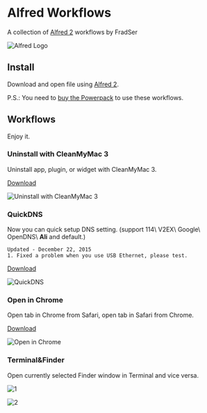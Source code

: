 # Alfred Workflows

A collection of [Alfred 2](http://www.alfredapp.com/) workflows by FradSer

![Alfred Logo](https://cloud.githubusercontent.com/assets/398893/3528722/5b5b30c6-0792-11e4-956d-750ac3a00bd8.png)

## Install

Download and open file using [Alfred 2](http://www.alfredapp.com/).

P.S.: You need to [buy the Powerpack](https://buy.alfredapp.com/) to use these workflows.

## Workflows

Enjoy it.

### Uninstall with CleanMyMac 3

Uninstall app, plugin, or widget with CleanMyMac 3.

[Download](https://raw.githubusercontent.com/FradSer/Alfred-Workflows-by-FradSer/master/Uninstall%20with%20CleanMyMac%203/Uninstall%20with%20CleanMyMac%203.alfredworkflow
)

![Uninstall with CleanMyMac 3](http://d.pr/i/TQ3v+)

### QuickDNS

Now you can quick setup DNS setting. (support 114\ V2EX\ Google\ OpenDNS\ **Ali** and default.)

	Updated - December 22, 2015
	1. Fixed a problem when you use USB Ethernet, please test.

[Download](https://raw.githubusercontent.com/FradSer/Alfred-Workflows-by-FradSer/master/QuickDNS/QuickDNS.alfredworkflow
)

![QuickDNS](http://d.pr/i/10FIp+)

### Open in Chrome

Open tab in Chrome from Safari, open tab in Safari from Chrome.

[Download](https://github.com/FradSer/Alfred-Workflows-by-FradSer/raw/develop/Open%20in%20Chrome/Open%20in%20Chrome.alfredworkflow)

![Open in Chrome](http://d.pr/i/Ni0A+)

### Terminal&Finder

Open currently selected Finder window in Terminal and vice versa.

![1](http://d.pr/i/17zR0+)

![2](http://d.pr/i/1lkft+)
